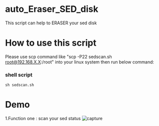 # auto_Eraser_SED_disk
This script can help to ERASER your sed disk
# How to use this script
Please use scp command like "scp -P22 sedscan.sh root@192.168.X.X:/root"  into your linux system then run below command:
### shell script
```shell script
sh sedscan.sh
```
# Demo
1.Function one : scan your sed status
![capture](https://user-images.githubusercontent.com/22950881/43627404-de7f6ca4-9728-11e8-8903-4a77ff4d5fee.PNG)
